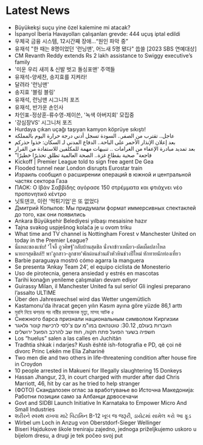 # Latest News
-  Büyükekşi suçu yine özel kalemine mi atacak?
-  İspanyol İberia Havayolları çalışanları grevde: 444 uçuş iptal edildi
-  우체국 금융 시스템, 12시간째 장애…“원인 파악 중”
-  유재석 "한 때는 8명이었던 '런닝맨', 어느새 5명 됐다" 씁쓸 [2023 SBS 연예대상]
-  CM Revanth Reddy extends Rs 2 lakh assistance to Swiggy executive’s family
-  '미운 우리 새끼 & 신발 벗고 돌싱포맨' 주역들
-  유재석-양세찬, 송지효를 지켜라!
-  달려라 '런닝맨'
-  송지효 '블링 블링'
-  유재석, 런닝맨 시그니처 포즈
-  유재석, 반가운 손인사
-  차인표-정상훈-류수영-제이쓴, '녹색 아버지회' 모집중
-  '강심장VS' 시그니처 포즈
-  Hurdaya çıkan uçağı taşıyan kamyon köprüye sıkıştı!
-  عاجل.. تقترب من الصفر.. السودة تسجل أدني درجة حرارة اليوم بالمملكة
-  بعد إعلان الإنذار الأحمر على الباحة.. الدفاع المدني لـ السكان: خذوا حذركم
-  بعد تمديد مبادرة الإعفاء من الغرامات .. تنبيهات مهمة للمكلفين للاستفادة من القرار
-  "فاجعة" صحية بقطاع غزة.. الصحة العالمية تطلق تحذيرًا خطيرًا
-  Kickoff | Premier League told to sign free agent De Gea
-  Flooded tunnel near London disrupts Eurostar train
-  Израиль сообщил о расширении операций в южной и центральной частях сектора Газа
-  ΠΑΟΚ: Ο Ιβάν Σαββίδης αγόρασε 150 στρέμματα και φτιάχνει νέο προπονητικό κέντρο
-  닛토덴코, 이런 '먹튀기업'은 또 없었다
-  Дмитрий Копылов: Мы придумали формат иммерсивных спектаклей до того, как они появились
-  Ankara Büyükşehir Belediyesi yılbaşı mesaisine hazır
-  Tajna svakog uspješnog kolača je u ovom triku
-  What time and TV channel is Nottingham Forest v Manchester United on today in the Premier League?
-  นี่แหละของแซ่บ! 'โจอี้ ภูวศิษฐ์'กลับบ้านสุดชิล นั่งจกข้าวเหนียว-ผัดเผ็ดปลาไหล
-  นายกฯสุดชิลล์!! พา'ลูกสาว-ลูกชาย'พักผ่อนส่วนตัวหัวหินช่วงปีใหม่ ทักทายนักท่องเที่ยว
-  Barbie paraguaya mostró cómo agarra la manguera
-  Se presenta ‘Ankay Team 24’, el equipo ciclista de Monesterio
-  Uso de pirotecnia, genera ansiedad y estrés en mascotas
-  Tarihi konağın yenileme çalışmaları devam ediyor
-  Guirassy Milan, il Manchester United fa sul serio! Gli inglesi preparano l’assalto ULTIME
-  Über den Jahreswechsel wird das Wetter ungemütlich
-  Kastamonu'da ihracat geçen yılın Kasım ayına göre yüzde 86,1 arttı
-  মুরগি নিয়ে ঝগড়ার পর নারীর রহস্যজনক মৃত্যু, মাসহ আটক ৫
-  Снежного барса признали национальным символом Киргизии
-  העברות בעולם, 30.12: טוטנהאם במו"מ עם צ'לסי לרכישת קונור גלאגר
-  חשפיה בשער הפועל פתח תקוה, חוזז שב להרכב הפועל ירושלים
-  Los “huelus” salen a las calles en Juchitán
-  Tradhtia shkak i ndarjes? Kush është ish-fotografia e PD, që çoi në divorc Princ Lekën me Elia Zaharinë
-  Two men die and two others in life-threatening condition after house fire in Croydon
-  10 people arrested in Makueni for Illegally slaughtering 15 Donkeys
-  Hassan Jhangur, 23, in court charged with murder after dad Chris Marriott, 46, hit by car as he tried to help stranger
-  (ФОТО) Скандалозен оглас за вработување во Источна Македонија: Работни позиции само за Албанци дрвосечачи
-  Govt and SIDBI Launch Initiative In Karnataka to Empower Micro And Small Industries
-  શરીરને સ્વસ્થ રાખવા માટે વિટામિન B-12 ખૂબ જ જરૂરી, ડાયેટમાં સામેલ કરો આ ફૂડ
-  Wirbel um Loch in Anzug von Oberstdorf-Sieger Wellinger
-  Biseri Hajdukove škole treniraju zajedno, jednoga priželjkujemo uskoro u bijelom dresu, a drugi je tek počeo svoj put

